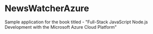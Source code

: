 # NewsWatcherAzure
Sample application for the book titled - "Full-Stack JavaScript Node.js Development with the Microsoft Azure Cloud Platform"
